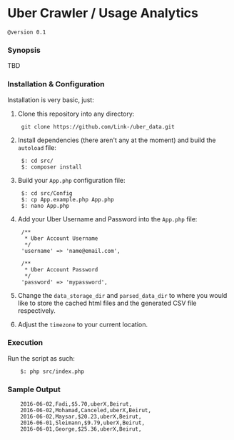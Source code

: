 # Uber Crawler / Usage Analytics
    
    @version 0.1

### Synopsis
TBD

### Installation & Configuration
Installation is very basic, just: 

1. Clone this repository into any directory:

        git clone https://github.com/Link-/uber_data.git
    
2. Install dependencies (there aren't any at the moment) and build the `autoload` file:

        $: cd src/
        $: composer install
    
3. Build your `App.php` configuration file:

        $: cd src/Config
        $: cp App.example.php App.php
        $: nano App.php

4. Add your Uber Username and Password into the `App.php` file:

        /**
         * Uber Account Username
         */
        'username' => 'name@email.com',
        
        /**
         * Uber Account Password
         */
        'password' => 'mypassword',
 
5. Change the `data_storage_dir` and `parsed_data_dir` to where you would like to store the cached html files and the generated CSV file respectively.

6. Adjust the `timezone` to your current location.
  
### Execution

Run the script as such:

        $: php src/index.php

### Sample Output

        2016-06-02,Fadi,$5.70,uberX,Beirut,
        2016-06-02,Mohamad,Canceled,uberX,Beirut,
        2016-06-02,Maysar,$20.23,uberX,Beirut,
        2016-06-01,Sleimann,$9.79,uberX,Beirut,
        2016-06-01,George,$25.36,uberX,Beirut,